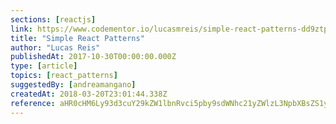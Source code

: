 ```yaml
---
sections: [reactjs]
link: https://www.codementor.io/lucasmreis/simple-react-patterns-dd9ztprpe
title: "Simple React Patterns"
author: "Lucas Reis"
publishedAt: 2017-10-30T00:00:00.000Z
type: [article]
topics: [react_patterns]
suggestedBy: [andreamangano]
createdAt: 2018-03-20T23:01:44.338Z
reference: aHR0cHM6Ly93d3cuY29kZW1lbnRvci5pby9sdWNhc21yZWlzL3NpbXBsZS1yZWFjdC1wYXR0ZXJucy1kZDl6dHBycGU
---
```

